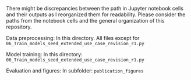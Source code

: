 There might be discrepancies between the path in Jupyter notebook cells and their outputs as I reorganized them for readability. Please consider the paths from the notebook cells and the general organization of this repository.

Data preprocessing: In this directory. All files except for `06_Train_models_seed_extended_use_case_revision_r1.py`

Model training: In this directory: `06_Train_models_seed_extended_use_case_revision_r1.py`

Evaluation and figures: In subfolder: `publication_figures`
